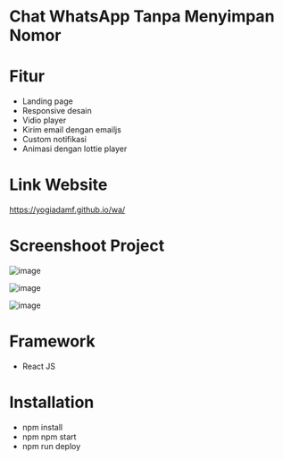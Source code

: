 # Chat WhatsApp Tanpa Menyimpan Nomor

# Fitur
- Landing page
- Responsive desain
- Vidio player
- Kirim email dengan emailjs
- Custom notifikasi
- Animasi dengan lottie player

# Link Website
https://yogiadamf.github.io/wa/

# Screenshoot Project
![image](https://user-images.githubusercontent.com/76540894/156946199-1d169c20-68c8-44da-aecc-324962c77cfe.png)

![image](https://user-images.githubusercontent.com/76540894/156946205-7fd3306e-de38-4972-9745-c6d521067c78.png)

![image](https://user-images.githubusercontent.com/76540894/156946219-bd990ac1-8f79-4673-9549-6fd3baf71dce.png)

# Framework
- React JS

# Installation
- npm install
- npm npm start
- npm run deploy
